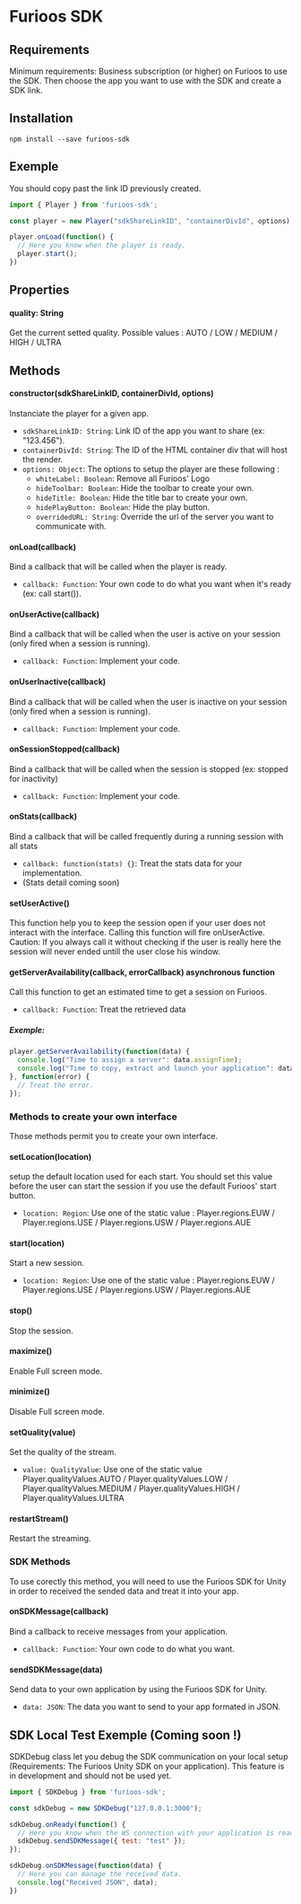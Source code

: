 # Furioos SDK
## Requirements
Minimum requirements: Business subscription (or higher) on Furioos to use the SDK.
Then choose the app you want to use with the SDK and create a SDK link.

## Installation
```npm install --save furioos-sdk```

## Exemple
You should copy past the link ID previously created.
```javascript
import { Player } from 'furioos-sdk';

const player = new Player("sdkShareLinkID", "containerDivId", options);

player.onLoad(function() {
  // Here you know when the player is ready.
  player.start();
})
```

## Properties
#### quality: String
Get the current setted quality. Possible values : AUTO / LOW / MEDIUM / HIGH / ULTRA

## Methods
#### constructor(sdkShareLinkID, containerDivId, options)
Instanciate the player for a given app.
- `sdkShareLinkID: String`: Link ID of the app you want to share (ex: "123.456").
- `containerDivId: String`: The ID of the HTML container div that will host the render.
- `options: Object`: The options to setup the player are these following :
  - `whiteLabel: Boolean`: Remove all Furioos' Logo
  - `hideToolbar: Boolean`: Hide the toolbar to create your own.
  - `hideTitle: Boolean`: Hide the title bar to create your own.
  - `hidePlayButton: Boolean`: Hide the play button.
  - `overridedURL: String`: Override the url of the server you want to communicate with.

#### onLoad(callback)
Bind a callback that will be called when the player is ready.
- `callback: Function`: Your own code to do what you want when it's ready (ex: call start()).

#### onUserActive(callback)
Bind a callback that will be called when the user is active on your session (only fired when a session is running).
- `callback: Function`: Implement your code.

#### onUserInactive(callback)
Bind a callback that will be called when the user is inactive on your session (only fired when a session is running).
- `callback: Function`: Implement your code.

#### onSessionStopped(callback)
Bind a callback that will be called when the session is stopped (ex: stopped for inactivity)
- `callback: Function`: Implement your code.

#### onStats(callback)
Bind a callback that will be called frequently during a running session with all stats
- `callback: function(stats) {}`: Treat the stats data for your implementation.
- (Stats detail coming soon)

#### setUserActive()
This function help you to keep the session open if your user does not interact with the interface.
Calling this function will fire onUserActive.
Caution: If you always call it without checking if the user is really here the session will never ended untill the user close his window.

#### getServerAvailability(callback, errorCallback) asynchronous function
Call this function to get an estimated time to get a session on Furioos.
- `callback: Function`: Treat the retrieved data
##### Exemple:
```javascript
player.getServerAvailability(function(data) {
  console.log("Time to assign a server": data.assignTime);
  console.log("Time to copy, extract and launch your application": data.launchTime);
}, function(error) {
  // Treat the error.
});
```

### Methods to create your own interface
Those methods permit you to create your own interface.

#### setLocation(location)
setup the default location used for each start. 
You should set this value before the user can start the session if you use the default Furioos' start button.
- `location: Region`: Use one of the static value : Player.regions.EUW / Player.regions.USE / Player.regions.USW / Player.regions.AUE

#### start(location)
Start a new session.
- `location: Region`: Use one of the static value : Player.regions.EUW / Player.regions.USE / Player.regions.USW / Player.regions.AUE

#### stop()
Stop the session.

#### maximize()
Enable Full screen mode.

#### minimize()
Disable Full screen mode.

#### setQuality(value)
Set the quality of the stream.
- `value: QualityValue`: Use one of the static value Player.qualityValues.AUTO / Player.qualityValues.LOW / Player.qualityValues.MEDIUM / Player.qualityValues.HIGH / Player.qualityValues.ULTRA

#### restartStream()
Restart the streaming.

### SDK Methods
To use corectly this method, you will need to use the Furioos SDK for Unity in order to received the sended data and treat it into your app.

#### onSDKMessage(callback)
Bind a callback to receive messages from your application.
- `callback: Function`: Your own code to do what you want.

#### sendSDKMessage(data)
Send data to your own application by using the Furioos SDK for Unity.
- `data: JSON`: The data you want to send to your app formated in JSON.

## SDK Local Test Exemple (Coming soon !)
SDKDebug class let you debug the SDK communication on your local setup (Requirements: The Furioos Unity SDK on your application).
This feature is in development and should not be used yet.
```javascript
import { SDKDebug } from 'furioos-sdk';

const sdkDebug = new SDKDebug("127.0.0.1:3000");

sdkDebug.onReady(function() {
  // Here you know when the WS connection with your application is ready.
  sdkDebug.sendSDKMessage({ test: "test" });
});

sdkDebug.onSDKMessage(function(data) {
  // Here you can manage the received data.
  console.log("Received JSON", data);
})
```
